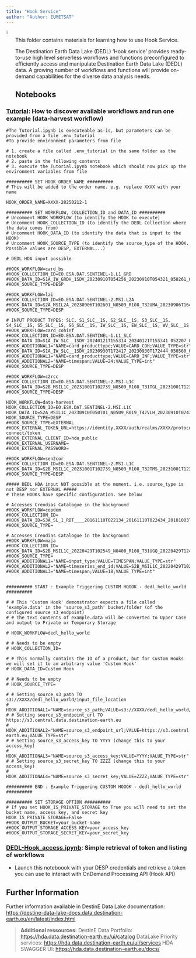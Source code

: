 ```yaml
---
title: "Hook Service"
author: "Author: EUMETSAT"
---
```


<img style="float:left; width:5%" src="./img/EUMETSAT-icon.png"/>  
<br>
This folder contains materials for learning how to use Hook Service. 

The Destination Earth Data Lake (DEDL) ‘Hook service’ provides ready-to-use high level serverless workflows and functions preconfigured to efficiently access and manipulate Destination Earth Data Lake (DEDL) data. A growing number of workflows and functions will provide on-demand capabilities for the diverse data analysis needs.

## Notebooks


### [Tutorial](): How to discover available workflows and run one example (data-harvest workflow)


```shell
#The Tutorial.ipynb is executeable as-is, but parameters can be provided from a file .env_tutorial
#To provide environment parameters from file

# 1. create a file called .env_tutorial in the same folder as the notebook
# 2. paste in the following contents
# 3. execute the Tutorial.ipynb notebook which should now pick up the environment variables from file

########## SET HOOK_ORDER_NAME ##########
# This will be added to the order name. e.g. replace XXXX with your name

HOOK_ORDER_NAME=XXXX-20250212-1

########## SET WORKFLOW, COLLECTION_ID and DATA_ID ##########
# Uncomment HOOK_WORKFLOW (to identify the HOOK to execute)
# Uncomment HOOK_COLLECTION_ID (to identify the DEDL Collection where the data comes from)
# Uncomment HOOK_DATA_ID (to identify the data that is input to the HOOK)
# Uncomment HOOK_SOURCE_TYPE (to identify the source_type of the HOOK. Possible values are DESP, EXTERNAL...)

# DEDL HDA input possible

#HOOK_WORKFLOW=card_bs
#HOOK_COLLECTION_ID=EO.ESA.DAT.SENTINEL-1.L1_GRD
#HOOK_DATA_ID=S1A_IW_GRDH_1SDV_20230910T054256_20230910T054321_050261_060CD9_BF21.SAFE
#HOOK_SOURCE_TYPE=DESP

#HOOK_WORKFLOW=lai
#HOOK_COLLECTION_ID=EO.ESA.DAT.SENTINEL-2.MSI.L2A
#HOOK_DATA_ID=S2A_MSIL2A_20230906T102601_N0509_R108_T32UMA_20230906T164400.SAFE
#HOOK_SOURCE_TYPE=DESP

# INPUT PRODUCT TYPES: SLC, S1_SLC__1S, S2_SLC__1S, S3_SLC__1S, S4_SLC__1S, S5_SLC__1S, S6_SLC__1S, IW_SLC__1S, EW_SLC__1S, WV_SLC__1S
#HOOK_WORKFLOW=card_cohinf
#HOOK_COLLECTION_ID=EO.ESA.DAT.SENTINEL-1.L1_SLC
#HOOK_DATA_ID=S1A_IW_SLC__1SDV_20240121T155314_20240121T155341_052207_064FA6_3AB9
#HOOK_ADDITIONAL1="NAME=card_producttype;VALUE=CARD_COH;VALUE_TYPE=str"
#HOOK_DATA_ID=S1A_IW_SLC__1SDV_20230930T172417_20230930T172444_050560_06170F_59DF
#HOOK_ADDITIONAL1="NAME=card_producttype;VALUE=CARD_INF;VALUE_TYPE=str"
#HOOK_ADDITIONAL2="NAME=timespan;VALUE=24;VALUE_TYPE=int"
#HOOK_SOURCE_TYPE=DESP

#HOOK_WORKFLOW=c2rcc
#HOOK_COLLECTION_ID=EO.ESA.DAT.SENTINEL-2.MSI.L1C
#HOOK_DATA_ID=S2B_MSIL1C_20231001T102739_N0509_R108_T31TGL_20231001T123227
#HOOK_SOURCE_TYPE=DESP

HOOK_WORKFLOW=data-harvest
HOOK_COLLECTION_ID=EO.ESA.DAT.SENTINEL-2.MSI.L1C
HOOK_DATA_ID=S2A_MSIL1C_20230910T050701_N0509_R019_T47VLH_20230910T074321.SAFE
HOOK_SOURCE_TYPE=DESP
#HOOK_SOURCE_TYPE=EXTERNAL
#HOOK_EXTERNAL_TOKEN_URL=https://identity.XXXX/auth/realms/XXXX/protocol/openid-connect/token
#HOOK_EXTERNAL_CLIENT_ID=hda_public
#HOOK_EXTERNAL_USERNAME=
#HOOK_EXTERNAL_PASSWORD=

#HOOK_WORKFLOW=sen2cor
#HOOK_COLLECTION_ID=EO.ESA.DAT.SENTINEL-2.MSI.L1C
#HOOK_DATA_ID=S2B_MSIL1C_20231001T102739_N0509_R108_T32TMS_20231001T123227
#HOOK_SOURCE_TYPE=DESP

##### DEDL HDA input NOT possible at the moment. i.e. source_type is not DESP nor EXTERNAL #####
# These HOOKs have specific configuration. See below

# Accesses Creodias Catalogue in the background
#HOOK_WORKFLOW=copdem
#HOOK_COLLECTION_ID=
#HOOK_DATA_ID=S3A_SL_1_RBT____20161110T022134_20161110T022434_20181003T070309_0179_010_374______LR1_R_NT_003.SEN3
#HOOK_SOURCE_TYPE=

# Accesses Creodias Catalogue in the background
#HOOK_WORKFLOW=maja
#HOOK_COLLECTION_ID=
#HOOK_DATA_ID=S2B_MSIL1C_20220429T102549_N0400_R108_T31UGQ_20220429T124017.SAFE
#HOOK_SOURCE_TYPE=
#HOOK_ADDITIONAL1="NAME=input_type;VALUE=TIMESPAN;VALUE_TYPE=str"
#HOOK_ADDITIONAL2="NAME=timeseries_end_id;VALUE=S2B_MSIL1C_20220429T102549_N0400_R108_T31UGQ_20220429T124017.SAFE;VALUE_TYPE=str"
#HOOK_ADDITIONAL3="NAME=timespan;VALUE=18;VALUE_TYPE=int"


########## START : Example Triggering CUSTOM HOOOK - dedl_hello_world ##########

# # This 'Custom Hook' demonstrator expects a file called 'example.data' in the 'source_s3_path' bucket/folder (of the configured source_s3_endpoint)
# # The text contents of example.data will be converted to Upper Case and output to Private or Temporary Storage

# HOOK_WORKFLOW=dedl_hello_world

# # Needs to be empty
# HOOK_COLLECTION_ID=

# # This normally contains the ID of a product, but for Custom Hooks we will set it to an arbitrary value 'Custom Hook'
# HOOK_DATA_ID=Custom Hook

# # Needs to be empty
# HOOK_SOURCE_TYPE=

# # Setting source_s3_path TO s3://XXXX/dedl_hello_world/input_file_location
# HOOK_ADDITIONAL1="NAME=source_s3_path;VALUE=s3://XXXX/dedl_hello_world/input_file_location;VALUE_TYPE=str"
# # Setting source_s3_endpoint_url TO https://s3.central.data.destination-earth.eu
# HOOK_ADDITIONAL2="NAME=source_s3_endpoint_url;VALUE=https://s3.central.data.destination-earth.eu;VALUE_TYPE=str"
# # Setting source_s3_access_key TO YYYY (change this to your access_key)
# HOOK_ADDITIONAL3="NAME=source_s3_access_key;VALUE=YYYY;VALUE_TYPE=str"
# # Setting source_s3_secret_key TO ZZZZ (change this to your access_key)
# HOOK_ADDITIONAL4="NAME=source_s3_secret_key;VALUE=ZZZZ;VALUE_TYPE=str"

########## END : Example Triggering CUSTOM HOOOK - dedl_hello_world ##########

########## SET STORAGE OPTION ##########
# If you set HOOK_IS_PRIVATE_STORAGE to True you will need to set the bucket name, access key, and secret key
HOOK_IS_PRIVATE_STORAGE=False
#HOOK_OUTPUT_BUCKET=your_bucket-name
#HOOK_OUTPUT_STORAGE_ACCESS_KEY=your_access_key
#HOOK_OUTPUT_STORAGE_SECRET_KEY=your_secret_key

```


### [DEDL-Hook_access.ipynb](): Simple retrieval of token and listing of workflows

- Launch this noteboook with your DESP credentials and retrieve a token you can use to interact with OnDemand Processing API (Hook API)



## Further Information

Further information available in DestinE Data Lake documentation: https://destine-data-lake-docs.data.destination-earth.eu/en/latest/index.html

>**Additional ressources:**
>DestinE Data Portfolio: https://hda.data.destination-earth.eu/ui/catalog
>DataLake Priority services: https://hda.data.destination-earth.eu/ui/services 
>HDA SWAGGER UI: https://hda.data.destination-earth.eu/docs/